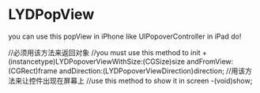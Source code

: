 # LYDPopView
you can use this popView in iPhone like UIPopoverController in iPad do!

//必须用该方法来返回对象
//you must use this method to init
+(instancetype)LYDPopoverViewWithSize:(CGSize)size andFromView:(CGRect)frame  andDirection:(LYDPopoverViewDirection)direction;
//用该方法来让控件出现在屏幕上
//use this method to show it in screen
-(void)show;
